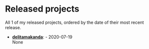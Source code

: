 # Released projects

All <!-- release_count starts -->1<!-- release_count ends --> of my released projects, ordered by the date of their most recent release.

<!-- recent_releases starts -->
* **[delitamakanda](https://github.com/delitamakanda/delitamakanda)**: [](https://github.com/delitamakanda/delitamakanda/releases/tag/v1.0) - 2020-07-19
<br>None
<!-- recent_releases ends -->
